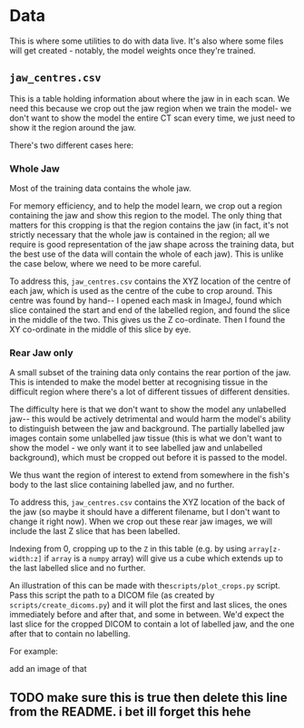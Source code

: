 Data
====

This is where some utilities to do with data live.
It's also where some files will get created - notably,
the model weights once they're trained.

`jaw_centres.csv`
----
This is a table holding information about where the jaw in in each scan.
We need this because we crop out the jaw region when we train the model-
we don't want to show the model the entire CT scan every time,
we just need to show it the region around the jaw.

There's two different cases here:
### Whole Jaw
Most of the training data contains the whole jaw.

For memory efficiency, and to help the model learn, we crop
out a region containing the jaw and show this region to the
model.
The only thing that matters for this cropping is that the region contains
the jaw (in fact, it's not strictly necessary that the whole jaw is contained in the region;
all we require is good representation of the jaw shape across
the training data, but the best use of the data will contain
the whole of each jaw).
This is unlike the case below, where we need to be more careful.

To address this, `jaw_centres.csv` contains the XYZ location of the centre of each jaw,
which is used as the centre of the cube to crop around.
This centre was found by hand-- I opened each mask in ImageJ,
found which slice contained the start and end of the labelled region, and found the slice in the middle of the two.
This gives us the Z co-ordinate.
Then I found the XY co-ordinate in the middle of this slice
by eye.


### Rear Jaw only
A small subset of the training data only contains the rear portion of the jaw.
This is intended to make the model better at recognising
tissue in the difficult region where there's a lot of
different tissues of different densities.

The difficulty here is that we don't want to show the model any unlabelled jaw--
this would be actively detrimental and would harm the model's ability to distinguish between the jaw and background.
The partially labelled jaw images contain some unlabelled jaw
tissue (this is what we don't want to show the model - we
only want it to see labelled jaw and unlabelled background),
which must be cropped out before it is passed to the model.

We thus want the region of interest to extend from somewhere
in the fish's body to the last slice containing labelled jaw,
and no further.

To address this, `jaw_centres.csv` contains the XYZ location
of the back of the jaw (so maybe it should have a different
filename, but I don't want to change it right now).
When we crop out these rear jaw images, we will include the
last Z slice that has been labelled.

Indexing from 0, cropping up to the `Z` in this table (e.g.
by using `array[z-width:z]` if `array` is a `numpy` array)
will give us a cube which extends up to the last labelled
slice and no further.

An illustration of this can be made with the`scripts/plot_crops.py`
script.
Pass this script the path to a DICOM file (as created by
`scripts/create_dicoms.py`) and it will plot the first and
last slices, the ones immediately before and after that,
and some in between.
We'd expect the last slice for the cropped DICOM to contain a
lot of labelled jaw, and the one after that to contain no
labelling.

For example:

add an image of that

## TODO make sure this is true then delete this line from the README. i bet ill forget this hehe
